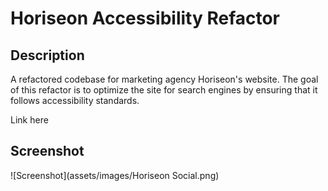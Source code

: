 # Horiseon Accessibility Refactor

## Description

A refactored codebase for marketing agency Horiseon's website. The goal of this refactor is to optimize the site for search engines by ensuring that it follows accessibility standards.

Link here

## Screenshot
![Screenshot](assets/images/Horiseon Social.png)
